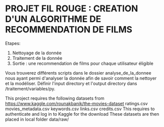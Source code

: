# PROJET FIL ROUGE : CREATION D'UN ALGORITHME DE RECOMMENDATION DE FILMS

Etapes:

1) Nettoyage de la donnée
2) Traitement de la donnée
3) Sortie : une recommendation de films pour chaque utilisateur éligible


Vous trouverez différents scripts dans le dossier analyse_de_la_donnee nous ayant permi d'analyser la donnée afin de savoir comment la nettoyer et la modéliser.
Définir l'input directory et l'output directory dans /traitement/variables/py.


This project requires the following datasets from https://www.kaggle.com/rounakbanik/the-movies-dataset
ratings.csv
movies_metadata.csv 
keywords.csv
links.csv
credits.csv
This requires to authenticate and log in to Kaggle for the download
These datasets are then placed in local folder data/raw/

